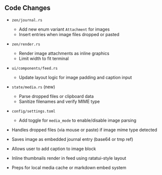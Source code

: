 ## Code Changes


- `zen/journal.rs`
  - Add new enum variant `Attachment` for images
  - Insert entries when image files dropped or pasted
- `zen/render.rs`
  - Render image attachments as inline graphics
  - Limit width to fit terminal
- `ui/components/feed.rs`
  - Update layout logic for image padding and caption input
- `state/media.rs` (new)
  - Parse dropped files or clipboard data
  - Sanitize filenames and verify MIME type
- `config/settings.toml`
  - Add toggle for `media_mode` to enable/disable image parsing

- Handles dropped files (via mouse or paste) if image mime type detected
- Saves image as embedded journal entry (base64 or tmp ref)
- Allows user to add caption to image block
- Inline thumbnails render in feed using ratatui-style layout
- Preps for local media cache or markdown embed system

